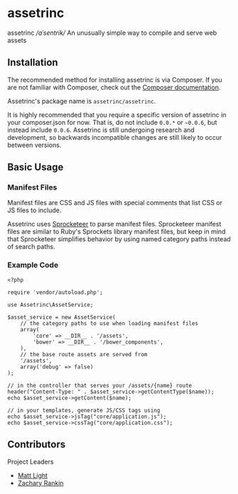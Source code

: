 # assetrinc

assetrinc */aˈsentrik/* An unusually simple way to compile and serve web assets

## Installation

The recommended method for installing assetrinc is via Composer.  If you are not familiar with Composer, check out the [Composer documentation](http://getcomposer.org).

Assetrinc's package name is `assetrinc/assetrinc`.

It is highly recommended that you require a specific version of assetrinc in your composer.json for now.  That is, do not include `0.0.*` or `~0.0.6`, but instead include `0.0.6`.  Assetrinc is still undergoing research and development, so backwards incompatible changes are still likely to occur between versions.

## Basic Usage

### Manifest Files

Manifest files are CSS and JS files with special comments that list CSS or JS files to include.

Assetrinc uses [Sprocketeer](http://github.com/zacharyrankin/sprocketeer) to parse manifest files.  Sprocketeer manifest files are similar to Ruby's Sprockets library manifest files, but keep in mind that Sprocketeer simplifies behavior by using named category paths instead of search paths.

### Example Code

    <?php

    require 'vendor/autoload.php';

    use Assetrinc\AssetService;

    $asset_service = new AssetService(
        // the category paths to use when loading manifest files
        array(
            'core' => __DIR__ . '/assets',
            'bower' => __DIR__ . '/bower_components',
        ),
        // the base route assets are served from
        '/assets',
        array('debug' => false)
    );

    // in the controller that serves your /assets/{name} route
    header("Content-Type: " . $asset_service->getContentType($name));
    echo $asset_service->getContent($name);

    // in your templates, generate JS/CSS tags using
    echo $asset_service->jsTag("core/application.js");
    echo $asset_service->cssTag("core/application.css");

## Contributors

Project Leaders

 - [Matt Light](http://github.com/lightster)
 - [Zachary Rankin](http://github.com/zacharyrankin)

